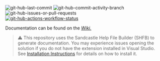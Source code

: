 ![git-hub-last-commit](https://img.shields.io/github/last-commit/kevindheath/homebase?color=blue&style=plastic&logo=github&label=Last%20Commit)
![git-hub-commit-activity-branch](https://img.shields.io/github/commit-activity/m/kevindheath/homebase/main?color=blue&style=plastic&logo=github&label=Commit%20activity)
![git-hub-issues-or-pull-requests](https://img.shields.io/github/issues/kevindheath/homebase?color=blue&style=plastic&logo=github&label=Issues)
\
[![git-hub-actions-workflow-status](https://img.shields.io/github/actions/workflow/status/kevindheath/homebase/dotnet.yml?style=plastic&label=.NET%20Build)](https://github.com/kevindheath/homebase/actions/workflows/dotnet.yml)


Documentation can be found on the *[Wiki.](https://github.com/KevinDHeath/HomeBase/wiki/Home)*

> ⚠️ This repository uses the Sandcastle Help File Builder (SHFB) to generate documentation. You may experience issues opening the solution if you do not have the extension installed in Visual Studio.\
See [Installation Instructions](https://github.com/EWSoftware/SHFB/releases) for details on how to install it.